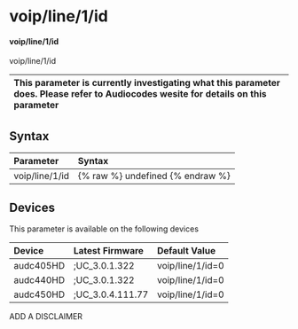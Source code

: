 ﻿---
description: voip/line/1/id
search: false
---

# voip/line/1/id

#### voip/line/1/id

voip/line/1/id


| This parameter is currently investigating what this parameter does. Please refer to Audiocodes wesite for details on this parameter | 
| :--- |

## Syntax
| Parameter | Syntax |
| :--- | :--- |
|voip/line/1/id | {% raw %} undefined {% endraw %}|

## Devices
This parameter is available on the following devices

| Device | Latest Firmware | Default Value |
|:---|:---|:---|
| audc405HD | ;UC_3.0.1.322 | voip/line/1/id=0 
| audc440HD | ;UC_3.0.1.322 | voip/line/1/id=0 
| audc450HD | ;UC_3.0.4.111.77 | voip/line/1/id=0 

ADD A DISCLAIMER
